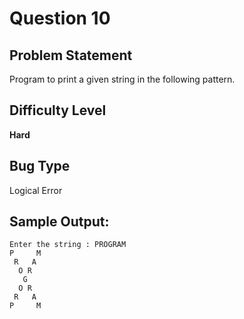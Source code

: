 
# Question 10

## Problem Statement

Program to print a given string in the following pattern.

## Difficulty Level 

<b>Hard</b>

## Bug Type 

Logical Error

## Sample Output:
     
```
Enter the string : PROGRAM
P     M
 R   A
  O R
   G
  O R
 R   A
P     M   

